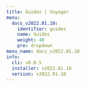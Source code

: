 ```yaml
---
title: Guides | Voyager
menu:
  docs_v2022.01.10:
    identifier: guides
    name: Guides
    weight: 40
    pre: dropdown
menu_name: docs_v2022.01.10
info:
  cli: v0.0.5
  installer: v2022.01.10
  version: v2022.01.10
---
```


